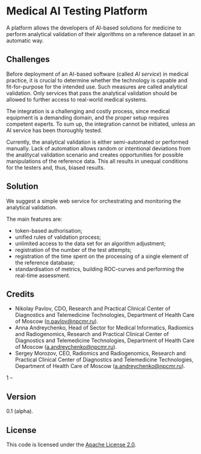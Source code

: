# Medical AI Testing Platform
A platform allows the developers of AI-based solutions for medicine to perform analytical validation of their algorithms on a reference dataset in an automatic way.

## Challenges
Before deployment of an AI-based software (called _AI service_) in medical practice, it is crucial to determine whether the technology is capable and fit-for-purpose for the intended use. Such measures are called analytical validation. Only services that pass the analytical validation should be allowed to further access to real-world medical systems.

The integration is a challenging and costly process, since medical equipment is a demanding domain, and the proper setup requires competent experts. To sum up, the integration cannot be initiated, unless an AI service has been thoroughly tested.

Currently, the analytical validation is either semi-automated or performed manually. Lack of automation allows random or intentional deviations from the analitycal validation scenario and creates opportunities for possible manipulations of the reference data. This all results in unequal conditions for the testers and, thus, biased results.

## Solution
We suggest a simple web service for orchestrating and monitoring the analytical validation. 

The main features are:
* token-based authorisation;
* unified rules of validation process;
* unlimited access to the data set for an algorithm adjustment;
* registration of the number of the test attempts;
* registration of the time spent on the processing of a single element of the reference database;
* standardisation of metrics, building ROC-curves and performing the real-time assessment.

## Credits
* Nikolay Pavlov, CDO, Research and Practical Clinical Center of Diagnostics and Telemedicine Technologies, Department of Health Care of Moscow (n.pavlov@npcmr.ru).
* Anna Andreychenko, Head of Sector for Medical Informatics, Radiomics and Radiogenomics, Research and Practical Clinical Center of Diagnostics and Telemedicine Technologies, Department of Health Care of Moscow (a.andreychenko@npcmr.ru).
* Sergey Morozov, CEO, Radiomics and Radiogenomics, Research and Practical Clinical Center of Diagnostics and Telemedicine Technologies, Department of Health Care of Moscow (a.andreychenko@npcmr.ru).

1 – 

## Version
0.1 (alpha).

## License
This code is licensed under the [Apache License 2.0](LICENSE).
